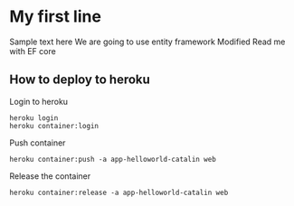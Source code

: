 # My first line
Sample text here
We are going to use entity framework
Modified Read me with EF core

## How to deploy to heroku 
Login to heroku
```
heroku login
heroku container:login
```

Push container
```
heroku container:push -a app-helloworld-catalin web
```

Release the container
```
heroku container:release -a app-helloworld-catalin web
```